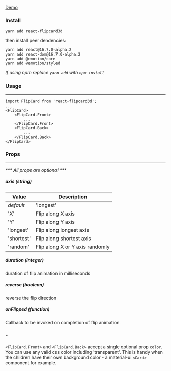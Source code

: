 [Demo](https://myleftshoe.github.io/react-flipcard3d/)

### Install

`yarn add react-flipcard3d`

then install peer dendencies:
```
yarn add react@16.7.0-alpha.2
yarn add react-dom@16.7.0-alpha.2
yarn add @emotion/core
yarn add @emotion/styled
```
_If using npm replace `yarn add` with `npm install`_

### Usage
***
```JSX
import FlipCard from 'react-flipcard3d';
...
<FlipCard>
    <FlipCard.Front>
        ...
    </FlipCard.Front>
    <FlipCard.Back>
        ...
    </FlipCard.Back>
</FlipCard>
```
### Props
***
_*** All props are optional ***_

##### axis (string)

Value      | Description
---------- | ------------------------------------------------------------
_default_  | 'longest'
'X'        | Flip along X axis
'Y'        | Flip along Y axis
'longest'  | Flip along longest axis
'shortest' | Flip along shortest axis
'random'   | Flip along X or Y axis randomly

##### duration (integer)
duration of flip animation in milliseconds

##### reverse (boolean)

reverse the flip direction

##### onFlipped (function)

Callback to be invoked on completion of flip animation

### -

`<FlipCard.Front>` and `<FlipCard.Back>` accept a single optional prop `color`.
You can use any valid css color including 'transparent'. This is handy when the children have their own
background color - a material-ui `<Card>` component for example.
